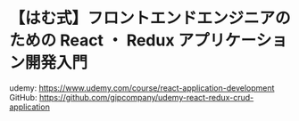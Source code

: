 # 【はむ式】フロントエンドエンジニアのための React ・ Redux アプリケーション開発入門

udemy: https://www.udemy.com/course/react-application-development
GitHub: https://github.com/gipcompany/udemy-react-redux-crud-application